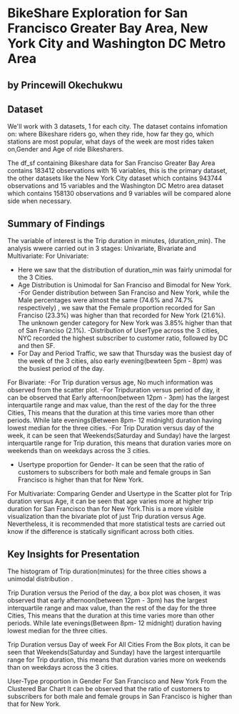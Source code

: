 # BikeShare Exploration for San Francisco Greater Bay Area, New York City and Washington DC Metro Area
## by Princewill Okechukwu


## Dataset
We'll work with 3 datasets, 1 for each city. The dataset contains infomation on: where Bikeshare riders go, when they ride, how far they go, which stations are most popular, what days of the week are most rides taken on,Gender and Age of ride Bikesharers. 

The df_sf containing Bikeshare data for San Franciso Greater Bay Area contains 183412 observations with 16 variables, this is the primary dataset, the other datasets like the New York City dataset which contains 943744 observations and 15 variables and the Washington DC Metro area dataset which contains 158130 observations and 9 variables will be compared alone side when necessary.



## Summary of Findings
The variable of interest is the Trip duration in minutes, (duration_min). The analysis wwere carried out in 3 stages: Univariate, Bivariate and Multivariate:
For Univariate: 
- Here we saw that the distribution of duration_min was fairly unimodal for the 3 Cities.
- Age Distribution is Unimodal for San Franciso and Bimodal for New York.
-For Gender distribution between San Franciso and New York, while the Male percentages were almost the same (74.6% and 74.7% respectively) , we saw that the Female proportion recorded for San Franciso (23.3%) was higher than that recorded for New York (21.6%). The unknown gender category for New York was 3.85% higher than that of San Franciso (2.1%).
-Distribution of UserType across the 3 cities, NYC recorded the highest subscriber to customer ratio, followed by DC and then SF.
- For Day and Period Traffic, we saw that Thursday was the busiest day of the week of the 3 cities, also early evening(bewteen 5pm - 8pm) was the busiest period of the day.

For Bivariate:
-For Trip duration versus age, No much information was observed from the scatter plot.
-For Tripduration versus period of day, it can be observed that Early afternoon(between 12pm - 3pm) has the largest interquartile range and max value, than the rest of the day for the three Cities, This means that the duration at this time varies more than other periods. While late evenings(Between 8pm- 12 midnight) duration having lowest median for the three cities.
-For Trip Duration versus day of the week, it can be seen that Weekends(Saturday and Sunday) have the largest interquartile range for Trip duration, this means that duration varies more on weekends than on weekdays across the 3 cities.
- Usertype proportion for Gender- It can be seen that the ratio of customers to subscribers for both male and female groups in San Francisco is higher than that for New York.

For Multivariate:
Comparing Gender and Usertype in the Scatter plot for Trip duration versus Age, it can be seen that age varies more at higher trip duration for San Francisco than for New York.This is a more visible visualization than the bivariate plot of just Trip duration versus Age. 
Nevertheless, it is recommended that more statistical tests are carried out know if the difference is statically significant across both cities. 



## Key Insights for Presentation
The histogram of Trip duration(minutes) for the three cities shows a unimodal distribution . 

Trip Duration versus the Period of the day, a box plot was chosen, it was observed that early afternoon(between 12pm - 3pm) has the largest interquartile range and max value, than the rest of the day for the three Cities, This means that the duration at this time varies more than other periods. While late evenings(Between 8pm- 12 midnight) duration having lowest median for the three cities.

Trip Duration versus Day of week For All Cities
From the Box plots, it can be seen that Weekends(Saturday and Sunday) have the largest interquartile range for Trip duration, this means that duration varies more on weekends than on weekdays across the 3 cities.

User-Type proportion in Gender For San Francisco and New York
From the Clustered Bar Chart It can be observed that the ratio of customers to subscribers for both male and female groups in San Francisco is higher than that for New York.



